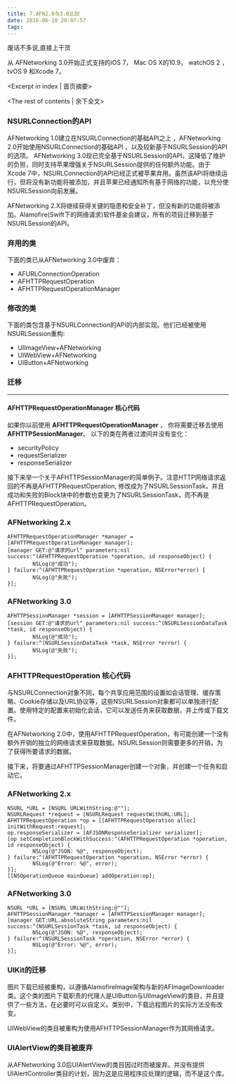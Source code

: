 ```yaml
---
title: 7.AFN2.0与3.0比较
date: 2016-06-10 20:07:57
tags:
---
```



废话不多说,直接上干货

从 AFNetworking 3.0开始正式支持的iOS 7， Mac OS X的10.9， watchOS 2 ， tvOS 9 和Xcode 7。

<Excerpt in index | 首页摘要>
 <!-- more -->
<The rest of contents | 余下全文>

### NSURLConnection的API

AFNetworking 1.0建立在NSURLConnection的基础API之上 ，AFNetworking 2.0开始使用NSURLConnection的基础API ，以及较新基于NSURLSession的API的选项。 AFNetworking 3.0现已完全基于NSURLSession的API，这降低了维护的负担，同时支持苹果增强关于NSURLSession提供的任何额外功能。由于Xcode 7中，NSURLConnection的API已经正式被苹果弃用。虽然该API将继续运行，但将没有新功能将被添加，并且苹果已经通知所有基于网络的功能，以充分使NSURLSession向前发展。

AFNetworking 2.X将继续获得关键的隐患和安全补丁，但没有新的功能将被添加。Alamofire(Swift下的网络请求)软件基金会建议，所有的项目迁移到基于NSURLSession的API。

### 弃用的类

下面的类已从AFNetworking 3.0中废弃：

* AFURLConnectionOperation
* AFHTTPRequestOperation
* AFHTTPRequestOperationManager

### 修改的类

下面的类包含基于NSURLConnection的API的内部实现。他们已经被使用NSURLSession重构:

* UIImageView+AFNetworking
* UIWebView+AFNetworking
* UIButton+AFNetworking

### 迁移
--------
#### AFHTTPRequestOperationManager 核心代码
如果你以前使用 **AFHTTPRequestOperationManager** ， 你将需要迁移去使用 **AFHTTPSessionManager**。 以下的类在两者过渡间并没有变化：

* securityPolicy
* requestSerializer
* responseSerializer

接下来举一个关于AFHTTPSessionManager的简单例子。注意HTTP网络请求返回的不再是AFHTTPRequestOperation, 修改成为了NSURLSessionTask，并且成功和失败的Block块中的参数也变更为了NSURLSessionTask，而不再是AFHTTPRequestOperation。


### AFNetworking 2.x

```
AFHTTPRequestOperationManager *manager = [AFHTTPRequestOperationManager manager];
[manager GET:@"请求的url" parameters:nil success:^(AFHTTPRequestOperation *operation, id responseObject) {
        NSLog(@"成功");
} failure:^(AFHTTPRequestOperation *operation, NSError*error) {
        NSLog(@"失败");
}];
```

### AFNetworking 3.0
```
AFHTTPSessionManager *session = [AFHTTPSessionManager manager];
[session GET:@"请求的url" parameters:nil success:^(NSURLSessionDataTask *task, id responseObject) {
        NSLog(@"成功");
} failure:^(NSURLSessionDataTask *task, NSError *error) {
        NSLog(@"失败");        
}];
```

### AFHTTPRequestOperation 核心代码

与NSURLConnection对象不同，每个共享应用范围的设置如会话管理、缓存策略、Cookie存储以及URL协议等，这些NSURLSession对象都可以单独进行配置。使用特定的配置来初始化会话，它可以发送任务来获取数据，并上传或下载文件。

在AFNetworking 2.0中，使用AFHTTPRequestOperation，有可能创建一个没有额外开销的独立的网络请求来获取数据。NSURLSession则需要更多的开销，为了获得所要请求的数据。

接下来，将要通过AFHTTPSessionManager创建一个对象，并创建一个任务和启动它。

### AFNetworking 2.x
```
NSURL *URL = [NSURL URLWithString:@""];
NSURLRequest *request = [NSURLRequest requestWithURL:URL];
AFHTTPRequestOperation *op = [[AFHTTPRequestOperation alloc] initWithRequest:request];
op.responseSerializer = [AFJSONResponseSerializer serializer];
[op setCompletionBlockWithSuccess:^(AFHTTPRequestOperation *operation, id responseObject) {
        NSLog(@"JSON: %@", responseObject);
} failure:^(AFHTTPRequestOperation *operation, NSError *error) {
        NSLog(@"Error: %@", error);
}];
[[NSOperationQueue mainQueue] addOperation:op];
```

### AFNetworking 3.0
```
NSURL *URL = [NSURL URLWithString:@""];
AFHTTPSessionManager *manager = [AFHTTPSessionManager manager];
[manager GET:URL.absoluteString parameters:nil success:^(NSURLSessionTask *task, id responseObject) {
        NSLog(@"JSON: %@", responseObject);
} failure:^(NSURLSessionTask *operation, NSError *error) {
        NSLog(@"Error: %@", error);
}];
```

### UIKit的迁移
图片下载已经被重构，以遵循AlamofireImage架构与新的AFImageDownloader类。这个类的图片下载职责的代理人是UIButton与UIImageView的类目，并且提供了一些方法，在必要时可以自定义。类别中，下载远程图片的实际方法没有改变。

UIWebView的类目被重构为使用AFHTTPSessionManager作为其网络请求。

### UIAlertView的类目被废弃

从AFNetworking 3.0后UIAlertView的类目因过时而被废弃。并没有提供UIAlertController类目的计划，因为这是应用程序应处理的逻辑，而不是这个库。
